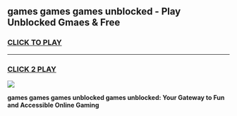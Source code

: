 
## games games games unblocked - Play Unblocked Gmaes & Free
<h3>
<a href="https://premium.freeplayer.one?title=games_games_games_unblocked&ref=19F">CLICK TO PLAY</a></h3>
<hr>

<h3>
<a href="https://premium.freeplayer.one?title=games_games_games_unblocked&ref=19F">CLICK 2 PLAY</a>
  
</h3>

<a href="https://premium.freeplayer.one?title=games_games_games_unblocked&ref=19F/"><img src="https://clearcache.store/games.png"></a>


**games games games unblocked games unblocked: Your Gateway to Fun and Accessible Online Gaming**

